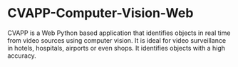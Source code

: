 # CVAPP-Computer-Vision-Web
CVAPP is a Web Python based application that identifies objects in real time from video sources using computer vision. It is ideal for video surveillance in hotels, hospitals, airports or even shops. It identifies objects with a high accuracy.
